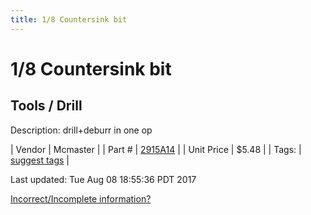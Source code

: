```yaml
---
title: 1/8 Countersink bit
---
```


# 1/8 Countersink bit
## Tools / Drill
Description: 	drill+deburr in one op 

| Vendor | Mcmaster | 
| Part # | [2915A14](https://www.mcmaster.com/#2915A14) | 
| Unit Price | $5.48 | 
| Tags: | [suggest tags](https://docs.google.com/forms/d/e/1FAIpQLSeWyY8v3RgOty-MyWmh9U0iivNYN_molChYyS-0U-o-kOAv_g/viewform) | 

Last updated: Tue Aug 08 18:55:36 PDT 2017

 [Incorrect/Incomplete information?](https://docs.google.com/forms/d/e/1FAIpQLSeWyY8v3RgOty-MyWmh9U0iivNYN_molChYyS-0U-o-kOAv_g/viewform)